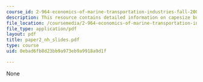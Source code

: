 ```yaml
---
course_id: 2-964-economics-of-marine-transportation-industries-fall-2006
description: This resource contains detailed information on capesize bulk carriers.
file_location: /coursemedia/2-964-economics-of-marine-transportation-industries-fall-2006/0ebad6fb8d23bb9a973eb9a9918a9d1f_paper2_nh_slides.pdf
file_type: application/pdf
layout: pdf
title: paper2_nh_slides.pdf
type: course
uid: 0ebad6fb8d23bb9a973eb9a9918a9d1f

---
```

None